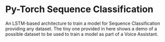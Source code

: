 # Py-Torch Sequence Classification 
An LSTM-based architecture to train a model for Sequence Classification providing any dataset.
The tiny one provided in here shows a demo of a possible dataset to be used to train
a model as part of a Voice Assistant. 

